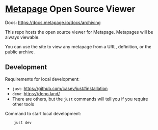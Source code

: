 # [Metapage](https://metapage.io/) Open Source Viewer

Docs: https://docs.metapage.io/docs/archiving


This repo hosts the open source viewer for Metapage. Metapages will be always viewable.

You can use the site to view any metapage from a URL, definition, or the public archive.

## Development

Requirements for local development:

 - `just`: https://github.com/casey/just#installation
 - `deno`: https://deno.land/
 - There are others, but the `just` commands will tell you if you require other tools

Command to start local development:

```sh
    just dev
```

